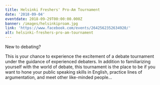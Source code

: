 ```yaml
---
title: Helsinki Freshers' Pro-Am Tournament
date: '2018-09-04'
eventdate: 2018-09-29T00:00:00.000Z
banner: /images/helsinkiproam.jpg
link: 'https://www.facebook.com/events/2642562352634920/'
alt: helsinki-freshers-pro-am-tournament
---
```

New to debating?

This is your chance to experience the excitement of a debate tournament under the guidance of experienced debaters. In addition to familiarizing yourself with the world of debate, this tournament is the place to be if you want to hone your public speaking skills in English, practice lines of argumentation, and meet other like-minded people...
